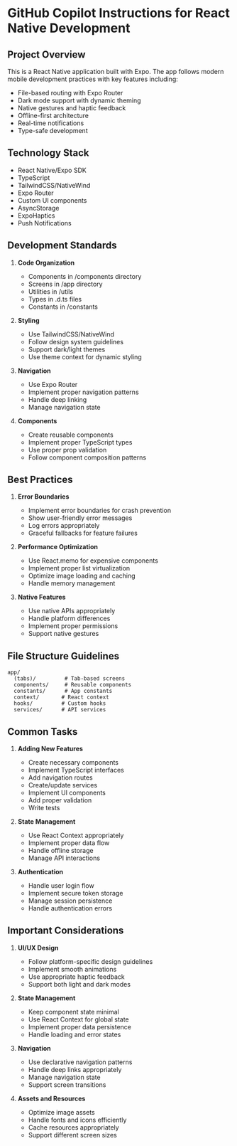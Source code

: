 # GitHub Copilot Instructions for React Native Development

## Project Overview

This is a React Native application built with Expo. The app follows modern mobile development practices with key features including:
- File-based routing with Expo Router
- Dark mode support with dynamic theming
- Native gestures and haptic feedback
- Offline-first architecture
- Real-time notifications
- Type-safe development

## Technology Stack

- React Native/Expo SDK
- TypeScript
- TailwindCSS/NativeWind
- Expo Router
- Custom UI components
- AsyncStorage
- ExpoHaptics
- Push Notifications

## Development Standards

1. **Code Organization**
   - Components in /components directory
   - Screens in /app directory
   - Utilities in /utils
   - Types in .d.ts files
   - Constants in /constants

2. **Styling**
   - Use TailwindCSS/NativeWind
   - Follow design system guidelines
   - Support dark/light themes
   - Use theme context for dynamic styling

3. **Navigation**
   - Use Expo Router
   - Implement proper navigation patterns
   - Handle deep linking
   - Manage navigation state

4. **Components**
   - Create reusable components
   - Implement proper TypeScript types
   - Use proper prop validation
   - Follow component composition patterns

## Best Practices

1. **Error Boundaries**
   - Implement error boundaries for crash prevention
   - Show user-friendly error messages
   - Log errors appropriately
   - Graceful fallbacks for feature failures

2. **Performance Optimization**
   - Use React.memo for expensive components
   - Implement proper list virtualization
   - Optimize image loading and caching
   - Handle memory management

3. **Native Features**
   - Use native APIs appropriately
   - Handle platform differences
   - Implement proper permissions
   - Support native gestures

## File Structure Guidelines
   ```
   app/
     (tabs)/         # Tab-based screens
     components/     # Reusable components
     constants/      # App constants
     context/       # React context
     hooks/         # Custom hooks
     services/      # API services
   ```

## Common Tasks

1. **Adding New Features**
   - Create necessary components
   - Implement TypeScript interfaces
   - Add navigation routes
   - Create/update services
   - Implement UI components
   - Add proper validation
   - Write tests

2. **State Management**
   - Use React Context appropriately
   - Implement proper data flow
   - Handle offline storage
   - Manage API interactions

3. **Authentication**
   - Handle user login flow
   - Implement secure token storage
   - Manage session persistence
   - Handle authentication errors

## Important Considerations

1. **UI/UX Design**
   - Follow platform-specific design guidelines
   - Implement smooth animations
   - Use appropriate haptic feedback
   - Support both light and dark modes

2. **State Management**
   - Keep component state minimal
   - Use React Context for global state
   - Implement proper data persistence
   - Handle loading and error states

3. **Navigation**
   - Use declarative navigation patterns
   - Handle deep links appropriately
   - Manage navigation state
   - Support screen transitions

4. **Assets and Resources**
   - Optimize image assets
   - Handle fonts and icons efficiently
   - Cache resources appropriately
   - Support different screen sizes